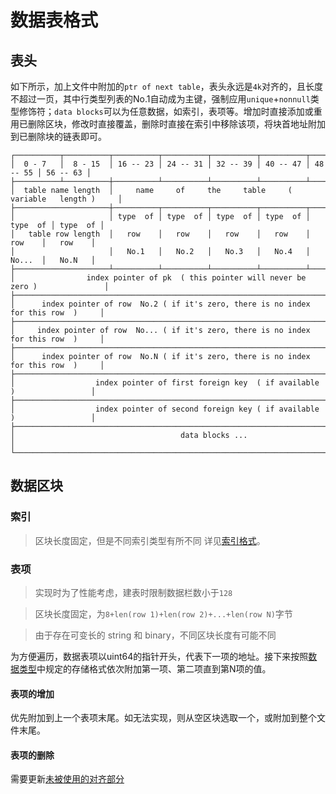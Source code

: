 # 数据表格式
## 表头
如下所示，加上文件中附加的`ptr of next table`，表头永远是`4k`对齐的，且长度不超过一页，其中行类型列表的No.1自动成为主键，强制应用`unique`+`nonnull`类型修饰符；`data blocks`可以为任意数据，如索引，表项等。增加时直接添加或重用已删除区块，修改时直接覆盖，删除时直接在索引中移除该项，将块首地址附加到已删除块的链表即可。
```
┌──────────┬──────────┬──────────┬──────────┬──────────┬──────────┬──────────┬──────────┐
│  0 - 7   │  8 - 15  │ 16 -- 23 │ 24 -- 31 │ 32 -- 39 │ 40 -- 47 │ 48 -- 55 │ 56 -- 63 │
├──────────┴──────────┼──────────┴──────────┴──────────┴──────────┴──────────┴──────────┤
│  table name length  │     name     of     the     table     ( variable   length )     │
├─────────────────────┼──────────┬──────────┬──────────┬──────────┬──────────┬──────────┤
│                     │ type  of │ type  of │ type  of │ type  of │ type  of │ type  of │
│   table row length  │   row    │   row    │   row    │   row    │   row    │   row    │
│                     │   No.1   │   No.2   │   No.3   │   No.4   │   No...  │   No.N   │
├─────────────────────┴──────────┴──────────┴──────────┴──────────┴──────────┴──────────┤
│                index pointer of pk  ( this pointer will never be zero )               │
├───────────────────────────────────────────────────────────────────────────────────────┤
│      index pointer of row  No.2 ( if it's zero, there is no index for this row  )     │
├───────────────────────────────────────────────────────────────────────────────────────┤
│     index pointer of row  No... ( if it's zero, there is no index for this row  )     │
├───────────────────────────────────────────────────────────────────────────────────────┤
│      index pointer of row  No.N ( if it's zero, there is no index for this row  )     │
├───────────────────────────────────────────────────────────────────────────────────────┤
│                  index pointer of first foreign key  ( if available )                 │
├───────────────────────────────────────────────────────────────────────────────────────┤
│                  index pointer of second foreign key ( if available )                 │
├───────────────────────────────────────────────────────────────────────────────────────┤
│                                     data blocks ...                                   │
└───────────────────────────────────────────────────────────────────────────────────────┘
```
## 数据区块
### 索引
> 区块长度固定，但是不同索引类型有所不同
详见[索引格式](/api/index.md)。
### 表项
> 实现时为了性能考虑，建表时限制数据栏数小于`128`

> 区块长度固定，为`8+len(row 1)+len(row 2)+...+len(row N)`字节

> 由于存在可变长的 string 和 binary，不同区块长度有可能不同

为方便遍历，数据表项以uint64的指针开头，代表下一项的地址。接下来按照[数据类型](/api/types.md)中规定的存储格式依次附加第一项、第二项直到第N项的值。
#### 表项的增加
优先附加到上一个表项末尾。如无法实现，则从空区块选取一个，或附加到整个文件末尾。
#### 表项的删除
需要更新[未被使用的对齐部分](/api/dbfile.md#空闲块)